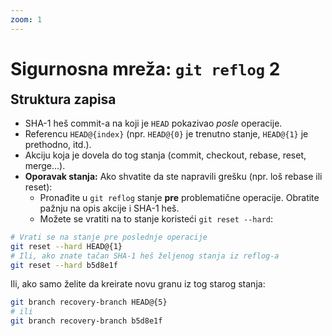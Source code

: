 ```yaml
---
zoom: 1
---
```


# Sigurnosna mreža: `git reflog` 2

<v-click>

<h2 style="margin-top: 0.5rem;">Struktura zapisa</h2>

- SHA-1 heš commit-a na koji je `HEAD` pokazivao *posle* operacije.
- Referencu `HEAD@{index}` (npr. `HEAD@{0}` je trenutno stanje, `HEAD@{1}` je prethodno, itd.).
- Akciju koja je dovela do tog stanja (commit, checkout, rebase, reset, merge...).
- **Oporavak stanja:** Ako shvatite da ste napravili grešku (npr. loš rebase ili reset):
  - Pronađite u `git reflog` stanje **pre** problematične operacije. Obratite pažnju na opis akcije i SHA-1 heš.
  - Možete se vratiti na to stanje koristeći `git reset --hard`:
```bash
# Vrati se na stanje pre poslednje operacije
git reset --hard HEAD@{1}
# Ili, ako znate tačan SHA-1 heš željenog stanja iz reflog-a
git reset --hard b5d8e1f
```
Ili, ako samo želite da kreirate novu granu iz tog starog stanja:
```bash
git branch recovery-branch HEAD@{5}
# ili
git branch recovery-branch b5d8e1f
```

</v-click>
